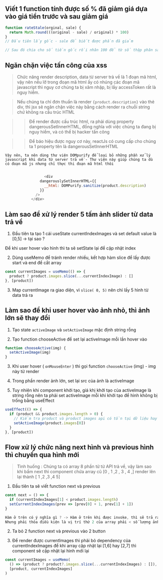 ## Viết 1 function tính được số % đã giảm giá dựa vào giá tiền trước và sau giảm giá

```ts
function rateStale(orginal, sale) {
  return Math.round(((original - sale) / original) * 100)
}
// Đầu tiên lấy gốc - sale để biết được phần đã giảm

// Sau đó chia cho số tiền gốc rồi nhân 100 để từ số thập phân sale -> phần trăm sale
```

## Ngăn chặn việc tấn công của xss

> Chức năng render description, data từ server trả về là 1 đoạn mã html, vậy nên nếu lỡ trong đoạn mã html ấy có nhúng các đoạn mã javascript thì nguy cơ chúng ta bị xâm nhập, bị lấy accessToken rất là nguy hiểm.

> Nếu chúng ta chỉ đơn thuần là render `{product.description}` vào thẻ div, thì jsx sẽ ngăn chặn việc này bằng cách render ra chuỗi string chứ không ra cấu trúc HTML

> > Để render được cấu trúc html, ra phải dùng property dangerousSetInnerHTML, đồng nghĩa với việc chúng ta đang bị nguy hiểm, và có thể bị hacker tấn công

> > Để báo hiệu được nguy cơ này, reactJs có cung cấp cho chúng ta 1 property tên là dangerousSetInnerHTML

`Vậy nên, ta nên dùng thư viện DOMpurify để loại bỏ những phần xử lý javascript khi data từ server trả về - Thư viện này giúp chúng ta dù có đoạn mã js nhưng chỉ thực thi đoạn mã html thôi `

```js

                  <div
                dangerouslySetInnerHTML={{
                  __html: DOMPurify.sanitize(product.description)
                }}
              />
            </div>

```

## Làm sao để xử lý render 5 tấm ảnh slider từ data trả về

1. Đầu tiên ta tạo 1 cái useState currentIndexImages và set default value là [0,5] -> tại sao ?

Để khi user hover vào hình thì ta sẽ setState lại để cập nhật index

2. Dùng useMemo để tránh render nhiều, kết hợp hàm slice để lấy được start và end để cắt array

```js
const currentImages = useMemo(() => {
  product ? product.images.slice(...currentIndexImage) : []
}, [product])
```

3. Map currentImage ra giao diện, vì `slice( 0, 5)` nên chỉ lấy 5 hình từ data trả ra

## Làm sao để khi user hover vào ảnh nhỏ, thì ảnh lớn sẽ thay đổi

1. Tạo state `activeImage` và `setActiveImage` mặc định string rỗng

2. Tạo function chooseActive để set lại activeImage mỗi lần hover vào

```js
function chooseActive(img) {
  setActiveImage(img)
}
```

3. Khi user hover ( `onMouseEnter` ) thì gọi function `chooseActive` (img) - img này từ render

4. Trong phần render ảnh lớn, set lại src của ảnh là activeImage

5. Tuy nhiên khi component khởi tạo, giá khị khởi tạo của activeImage là string rỗng nên ta phải set activeImage mỗi khi khởi tạo để hình không bị trống bằng useEffect

```js
useEffect(() => {
  if (product && product.images.length > 0) {
    // Kiểm tra product và product images api có tồn tại dữ liệu hay không
    setActiveImage(product.images[0])
  }
}, [product])
```

## Flow xử lý chức năng next hình và previous hình thì chuyển qua hình mới

> Tình huống : Chúng ta có array 8 phần tử từ API trả về, vậy làm sao khi bấm next thì component chứa array cũ [0 , 1 ,2 , 3 , 4 ,] render lên lại thành [ 1 ,2 ,3 ,4 5]

1. Đầu tiên ta sẽ viết function next và previous

```js
const next = () => {
  if (currentIndexImages[1] < product.images.length)
  setCurrentIndexImages(prev => [prev[0] + 1, prev[1] + 1])
}

Hàm ở trên có ý nghĩa gì ? -> Hàm ở trên khi được invoke, thì sẽ trả ra 1 array mới dựa trên index cũ + 1, ví dụ array cũ [0,5] -> array mới [1,6]
Nhưng phải thỏa điều kiện là vị trí thứ 2 của array phải < số lượng ảnh mà data trả về

```

2. Ta bỏ 2 function next và previous vào 2 button

3. Để render được currentImages thì phải bỏ dependency của currentIndexImages để khi array cập nhật lại [1,6] hay [2,7] thì component sẽ cập nhật lại hình mới lại

```js
const currentImages = useMemo(
  () => (product ? product?.images.slice(...currentIndexImages) : []),
  [product, currentIndexImages]
)
```
